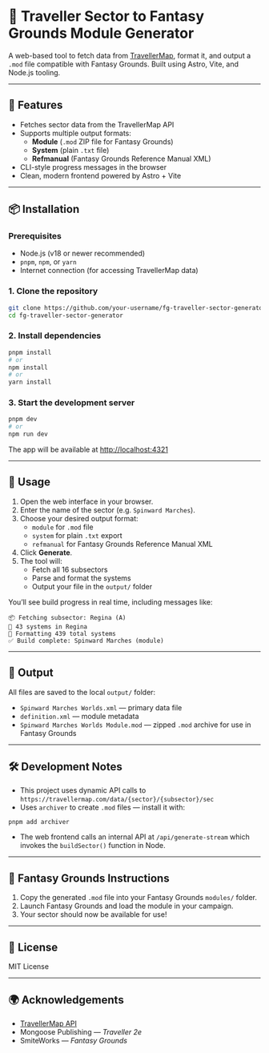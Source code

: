 # 🌌 Traveller Sector to Fantasy Grounds Module Generator

A web-based tool to fetch data from [TravellerMap](https://travellermap.com/), format it, and output a `.mod` file compatible with Fantasy Grounds. Built using Astro, Vite, and Node.js tooling.

---

## 🚀 Features

- Fetches sector data from the TravellerMap API
- Supports multiple output formats:
  - **Module** (`.mod` ZIP file for Fantasy Grounds)
  - **System** (plain `.txt` file)
  - **Refmanual** (Fantasy Grounds Reference Manual XML)
- CLI-style progress messages in the browser
- Clean, modern frontend powered by Astro + Vite

---

## 📦 Installation

### Prerequisites

- Node.js (v18 or newer recommended)
- `pnpm`, `npm`, or `yarn`
- Internet connection (for accessing TravellerMap data)

### 1. Clone the repository

```bash
git clone https://github.com/your-username/fg-traveller-sector-generator.git
cd fg-traveller-sector-generator
```

### 2. Install dependencies

```bash
pnpm install
# or
npm install
# or
yarn install
```

### 3. Start the development server

```bash
pnpm dev
# or
npm run dev
```

The app will be available at [http://localhost:4321](http://localhost:4321)

---

## 🧭 Usage

1. Open the web interface in your browser.
2. Enter the name of the sector (e.g. `Spinward Marches`).
3. Choose your desired output format:
   - `module` for `.mod` file
   - `system` for plain `.txt` export
   - `refmanual` for Fantasy Grounds Reference Manual XML
4. Click **Generate**.
5. The tool will:
   - Fetch all 16 subsectors
   - Parse and format the systems
   - Output your file in the `output/` folder

You’ll see build progress in real time, including messages like:

```
📦 Fetching subsector: Regina (A)
📄 43 systems in Regina
🧰 Formatting 439 total systems
✅ Build complete: Spinward Marches (module)
```

---

## 📁 Output

All files are saved to the local `output/` folder:

- `Spinward Marches Worlds.xml` — primary data file
- `definition.xml` — module metadata
- `Spinward Marches Worlds Module.mod` — zipped `.mod` archive for use in Fantasy Grounds

---

## 🛠️ Development Notes

- This project uses dynamic API calls to `https://travellermap.com/data/{sector}/{subsector}/sec`
- Uses `archiver` to create `.mod` files — install it with:

```bash
pnpm add archiver
```

- The web frontend calls an internal API at `/api/generate-stream` which invokes the `buildSector()` function in Node.

---

## 🧙 Fantasy Grounds Instructions

1. Copy the generated `.mod` file into your Fantasy Grounds `modules/` folder.
2. Launch Fantasy Grounds and load the module in your campaign.
3. Your sector should now be available for use!

---

## 📜 License

MIT License

---

## 🌍 Acknowledgements

- [TravellerMap API](https://travellermap.com/api)
- Mongoose Publishing — _Traveller 2e_
- SmiteWorks — _Fantasy Grounds_
